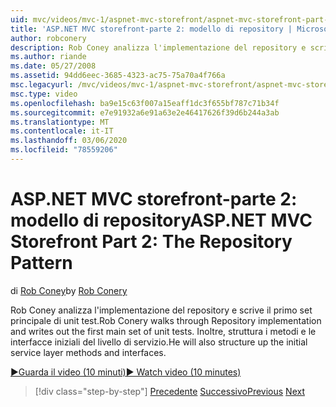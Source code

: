```yaml
---
uid: mvc/videos/mvc-1/aspnet-mvc-storefront/aspnet-mvc-storefront-part-2-the-repository-pattern
title: 'ASP.NET MVC storefront-parte 2: modello di repository | Microsoft Docs'
author: robconery
description: Rob Coney analizza l'implementazione del repository e scrive il primo set principale di unit test. Verrà inoltre strutturato il livello di servizio iniziale...
ms.author: riande
ms.date: 05/27/2008
ms.assetid: 94dd6eec-3685-4323-ac75-75a70a4f766a
msc.legacyurl: /mvc/videos/mvc-1/aspnet-mvc-storefront/aspnet-mvc-storefront-part-2-the-repository-pattern
msc.type: video
ms.openlocfilehash: ba9e15c63f007a15eaff1dc3f655bf787c71b34f
ms.sourcegitcommit: e7e91932a6e91a63e2e46417626f39d6b244a3ab
ms.translationtype: MT
ms.contentlocale: it-IT
ms.lasthandoff: 03/06/2020
ms.locfileid: "78559206"
---
```

# <a name="aspnet-mvc-storefront-part-2-the-repository-pattern"></a><span data-ttu-id="471a7-104">ASP.NET MVC storefront-parte 2: modello di repository</span><span class="sxs-lookup"><span data-stu-id="471a7-104">ASP.NET MVC Storefront Part 2: The Repository Pattern</span></span>

<span data-ttu-id="471a7-105">di [Rob Coney](https://github.com/robconery)</span><span class="sxs-lookup"><span data-stu-id="471a7-105">by [Rob Conery](https://github.com/robconery)</span></span>

<span data-ttu-id="471a7-106">Rob Coney analizza l'implementazione del repository e scrive il primo set principale di unit test.</span><span class="sxs-lookup"><span data-stu-id="471a7-106">Rob Conery walks through Repository implementation and writes out the first main set of unit tests.</span></span> <span data-ttu-id="471a7-107">Inoltre, struttura i metodi e le interfacce iniziali del livello di servizio.</span><span class="sxs-lookup"><span data-stu-id="471a7-107">He will also structure up the initial service layer methods and interfaces.</span></span>

[<span data-ttu-id="471a7-108">&#9654;Guarda il video (10 minuti)</span><span class="sxs-lookup"><span data-stu-id="471a7-108">&#9654; Watch video (10 minutes)</span></span>](https://channel9.msdn.com/Blogs/ASP-NET-Site-Videos/aspnet-mvc-storefront-part-2-the-repository-pattern)

> [!div class="step-by-step"]
> <span data-ttu-id="471a7-109">[Precedente](aspnet-mvc-storefront-part-1-architectural-discussion-and-overview.md)
> [Successivo](aspnet-mvc-storefront-part-3-pipes-and-filters.md)</span><span class="sxs-lookup"><span data-stu-id="471a7-109">[Previous](aspnet-mvc-storefront-part-1-architectural-discussion-and-overview.md)
[Next](aspnet-mvc-storefront-part-3-pipes-and-filters.md)</span></span>
